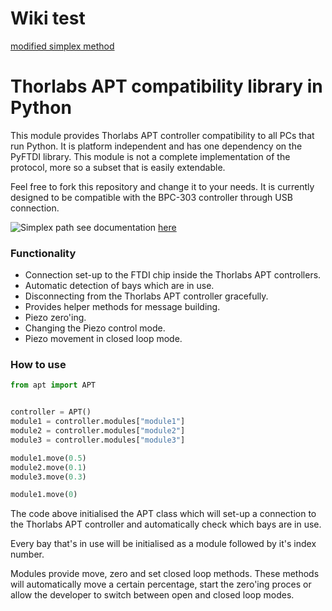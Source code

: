 
# Wiki test

[modified simplex method](https://github.com/convexmussel/wiki/blob/master/simplex.md)












# Thorlabs APT compatibility library in Python

This module provides Thorlabs APT controller compatibility to all PCs that run Python.
It is platform independent and has one dependency on the PyFTDI library. This
module is not a complete implementation of the protocol, more so a subset that is
easily extendable.

Feel free to fork this repository and change it to your needs. It is currently
designed to be compatible with the BPC-303 controller through USB connection.

![Simplex path](/docs/images/animation.gif)
see documentation [here](/docs/siplex.md)

### Functionality

-   Connection set-up to the FTDI chip inside the Thorlabs APT controllers.
-   Automatic detection of bays which are in use.
-   Disconnecting from the Thorlabs APT controller gracefully.
-   Provides helper methods for message building.
-   Piezo zero'ing.
-   Changing the Piezo control mode.
-   Piezo movement in closed loop mode.

### How to use

```python
from apt import APT


controller = APT()
module1 = controller.modules["module1"]
module2 = controller.modules["module2"]
module3 = controller.modules["module3"]

module1.move(0.5)
module2.move(0.1)
module3.move(0.3)

module1.move(0)
```

The code above initialised the APT class which will set-up a connection to
the Thorlabs APT controller and automatically check which bays are in use.

Every bay that's in use will be initialised as a module followed by it's
index number.

Modules provide move, zero and set closed loop methods. These methods will
automatically move a certain percentage, start the zero'ing proces or allow
the developer to switch between open and closed loop modes.
